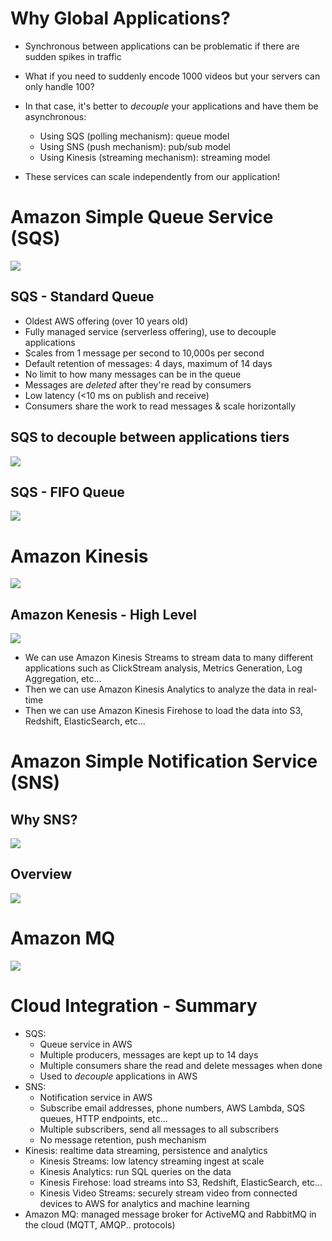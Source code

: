 <!--
 Copyright 2023 lesongvi
 
 Licensed under the Apache License, Version 2.0 (the "License");
 you may not use this file except in compliance with the License.
 You may obtain a copy of the License at
 
     http://www.apache.org/licenses/LICENSE-2.0
 
 Unless required by applicable law or agreed to in writing, software
 distributed under the License is distributed on an "AS IS" BASIS,
 WITHOUT WARRANTIES OR CONDITIONS OF ANY KIND, either express or implied.
 See the License for the specific language governing permissions and
 limitations under the License.
-->

# Why Global Applications?
- Synchronous between applications can be problematic if there are sudden spikes in traffic
- What if you need to suddenly encode 1000 videos but your servers can only handle 100?

- In that case, it's better to *decouple* your applications and have them be asynchronous:
	- Using SQS (polling mechanism): queue model
	- Using SNS (push mechanism): pub/sub model
	- Using Kinesis (streaming mechanism): streaming model
- These services can scale independently from our application!

# Amazon Simple Queue Service (SQS)
![](/assets/amazon_sqs_whats_a_q.png)

## SQS - Standard Queue
- Oldest AWS offering (over 10 years old)
- Fully managed service (serverless offering), use to decouple applications
- Scales from 1 message per second to 10,000s per second
- Default retention of messages: 4 days, maximum of 14 days
- No limit to how many messages can be in the queue
- Messages are *deleted* after they're read by consumers
- Low latency (<10 ms on publish and receive)
- Consumers share the work to read messages & scale horizontally

## SQS to decouple between applications tiers
![](/assets/amazon_sqs_to_decouple_between_application_tiers.png)

## SQS - FIFO Queue
![](/assets/amazon_sqs_fifo_queue.png)

# Amazon Kinesis
![](/assets/amazon_kinesis.png)

## Amazon Kenesis - High Level
![](/assets/amazon_kenesis_high_level_overview.png)

- We can use Amazon Kinesis Streams to stream data to many different applications such as ClickStream analysis, Metrics Generation, Log Aggregation, etc...
- Then we can use Amazon Kinesis Analytics to analyze the data in real-time
- Then we can use Amazon Kinesis Firehose to load the data into S3, Redshift, ElasticSearch, etc...

# Amazon Simple Notification Service (SNS)
## Why SNS?
![](/assets/why_sns.png)

## Overview
![](/assets/amazon_sns.png)

# Amazon MQ
![](/assets/amazon_mq.png)

# Cloud Integration - Summary
- SQS:
	- Queue service in AWS
	- Multiple producers, messages are kept up to 14 days
	- Multiple consumers share the read and delete messages when done
	- Used to *decouple* applications in AWS
- SNS:
	- Notification service in AWS
	- Subscribe email addresses, phone numbers, AWS Lambda, SQS queues, HTTP endpoints, etc...
	- Multiple subscribers, send all messages to all subscribers
	- No message retention, push mechanism
- Kinesis: realtime data streaming, persistence and analytics
	- Kinesis Streams: low latency streaming ingest at scale
	- Kinesis Analytics: run SQL queries on the data
	- Kinesis Firehose: load streams into S3, Redshift, ElasticSearch, etc...
	- Kinesis Video Streams: securely stream video from connected devices to AWS for analytics and machine learning
- Amazon MQ: managed message broker for ActiveMQ and RabbitMQ in the cloud (MQTT, AMQP.. protocols)